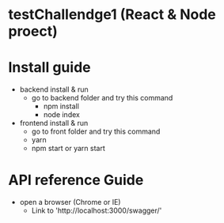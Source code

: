 # testChallendge1 (React & Node proect)


# Install guide
- backend install & run
  - go to backend folder and try this command
      - npm install
      - node index
- frontend install & run
    - go to front folder and try this command
    - yarn
    - npm start or yarn start

# API reference Guide

- open a browser (Chrome or IE)
  - Link to 'http://localhost:3000/swagger/'
